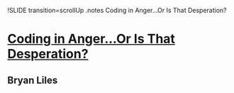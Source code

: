 !SLIDE transition=scrollUp
.notes Coding in Anger...Or Is That Desperation?

# [Coding in Anger...Or Is That Desperation?](http://speakerrate.com/talks/4397-coding-in-anger-or-is-that-desperation)
## Bryan Liles
